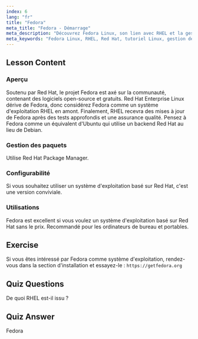 ```yaml
---
index: 6
lang: "fr"
title: "Fedora"
meta_title: "Fedora - Démarrage"
meta_description: "Découvrez Fedora Linux, son lien avec RHEL et la gestion des paquets. Découvrez pourquoi Fedora est un excellent système d'exploitation gratuit basé sur Red Hat pour les débutants et les ordinateurs de bureau."
meta_keywords: "Fedora Linux, RHEL, Red Hat, tutoriel Linux, gestion des paquets, Linux pour débutants, guide Linux, OS gratuit"
---
```


## Lesson Content

### Aperçu

Soutenu par Red Hat, le projet Fedora est axé sur la communauté, contenant des logiciels open-source et gratuits. Red Hat Enterprise Linux dérive de Fedora, donc considérez Fedora comme un système d'exploitation RHEL en amont. Finalement, RHEL recevra des mises à jour de Fedora après des tests approfondis et une assurance qualité. Pensez à Fedora comme un équivalent d'Ubuntu qui utilise un backend Red Hat au lieu de Debian.

### Gestion des paquets

Utilise Red Hat Package Manager.

### Configurabilité

Si vous souhaitez utiliser un système d'exploitation basé sur Red Hat, c'est une version conviviale.

### Utilisations

Fedora est excellent si vous voulez un système d'exploitation basé sur Red Hat sans le prix. Recommandé pour les ordinateurs de bureau et portables.

## Exercise

Si vous êtes intéressé par Fedora comme système d'exploitation, rendez-vous dans la section d'installation et essayez-le : `https://getfedora.org`

## Quiz Questions

De quoi RHEL est-il issu ?

## Quiz Answer

Fedora
